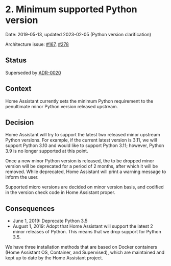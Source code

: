 # 2. Minimum supported Python version

Date: 2019-05-13, updated 2023-02-05 (Python version clarification)

Architecture issue: [#167](https://github.com/home-assistant/architecture/issues/167), [#278](https://github.com/home-assistant/architecture/issues/278)

## Status

Superseded by [ADR-0020](./0020-minimum-supported-python-version.md)

## Context

Home Assistant currently sets the minimum Python requirement to the penultimate minor Python version released upstream.

## Decision

Home Assistant will try to support the latest two released minor upstream Python versions. For example, if the current latest version is 3.11, we will support Python 3.10 and would like to support Python 3.11; however, Python 3.9 is no longer supported at this point.

Once a new minor Python version is released, the to be dropped minor version will be deprecated for a period of 2 months, after which it will be removed. While deprecated, Home Assistant will print a warning message to inform the user.

Supported micro versions are decided on minor version basis, and codified in the version check code in Home Assistant proper.

## Consequences

- June 1, 2019: Deprecate Python 3.5
- August 1, 2019: Adopt that Home Assistant will support the latest 2 minor releases of Python. This means that we drop support for Python 3.5.

We have three installation methods that are based on Docker containers (Home Assistant OS, Container, and Supervised), which are maintained and kept up to date by the Home Assistant project.
